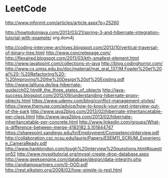 LeetCode
========
http://www.informit.com/articles/article.aspx?p=25260

http://howtodoinjava.com/2013/03/21/spring-3-and-hibernate-integration-tutorial-with-example/
org.dom4j

http://coding-interview-archives.blogspot.com/2013/10/vertical-traversal-of-binary-tree.html
http://www.concretepage.com/
http://flexaired.blogspot.com/2011/03/kth-smallest-element.html
http://www.javatpoint.com/collections-in-java
http://blog.codinghorror.com/
http://www.cs.umss.edu.bo/doc/material/mat_gral_137/M.Fowler%20et%20al%20-%20Refactoring%20-%20Improving%20the%20Design%20of%20Existing.pdf
http://www.laliluna.de/jpa-hibernate-guide/ch02.html#_the_three_states_of_objects
http://java-success.blogspot.com/2012/09/understanding-hibernate-proxy-objects.html
https://www.udemy.com/blog/conflict-management-styles/
https://www.themuse.com/advice/how-to-knock-your-next-interview-out-of-the-park
http://www.java2blog.com/2013/02/hibernate-inheritancetable-per-class.html
http://www.java2blog.com/2013/02/hibernate-inheritancetable-per-concrete.html
http://www.linkedin.com/groups/What-is-difference-between-merge-4183182.S.101844747
https://sharepoint.sandiego.edu/hr/Employment/CompetencyInterview.pdf
http://collaboration.csc.ncsu.edu/laurie/Papers/ESEM11_SCRUM_Experience_CameraReady.pdf
http://www.hanklondon.com/tough%20interview%20questions.html#question52
http://www.mysqltutorial.org/mysql-create-drop-database.aspx
http://www.geeksengine.com/database/design/data-integrity.php
http://andiamopartners.com/S-OOD.pdf
http://rest.elkstein.org/2008/02/how-simple-is-rest.html
